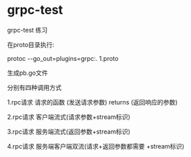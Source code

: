 # grpc-test
grpc-test 练习

在proto目录执行: 

protoc --go_out=plugins=grpc:. 1.proto 

生成pb.go文件

分别有四种调用方式

1.rpc请求 请求的函数 (发送请求参数) returns (返回响应的参数)

2.rpc请求 客户端流式(请求参数+stream标识)

3.rpc请求 服务端流式(返回参数+stream标识)

4.rpc请求 服务端客户端双流(请求+返回参数都需要 +stream标识)
